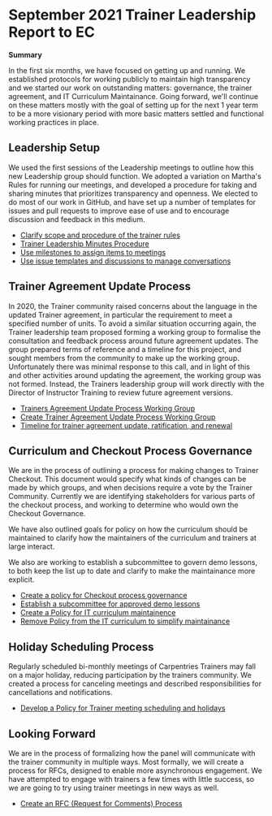 # September 2021 Trainer Leadership Report to EC

__Summary__

In the first six months, we have focused on getting up and running.  We established protocols for working
publicly to maintain high transparency and we started our work on outstanding matters: governance, 
the trainer agreement, and IT Curriculum Maintainance.  Going forward, we'll continue on these matters
mostly with the goal of setting up for the next 1 year term to be a more visionary period with more 
basic matters settled and functional working practices in place. 


## Leadership Setup

We used the first sessions of the Leadership meetings to outline how this new Leadership group should function. We adopted a variation on Martha's Rules for running our meetings, and developed a procedure for taking and sharing minutes that prioritizes transparency and openness. We elected to do most of our work in GitHub, and have set up a number of templates for issues and pull requests to improve ease of use and to encourage discussion and feedback in this medium.


- [Clarify scope and procedure of the trainer rules](https://api.github.com/repos/carpentries/trainers/issues/102)
- [Trainer Leadership Minutes Procedure](https://api.github.com/repos/carpentries/trainers/issues/88)
- [Use milestones to assign items to meetings](https://api.github.com/repos/carpentries/trainers/issues/76)
- [Use issue templates and discussions to manage conversations](https://api.github.com/repos/carpentries/trainers/issues/75)

## Trainer Agreement Update Process
In 2020, the Trainer community raised concerns about the language in the updated Trainer agreement, 
in particular the requirement to meet a specified number of units. To avoid a similar situation 
occurring again, the Trainer leadership team proposed forming a working group to formalise the 
consultation and feedback process around future agreement updates. The group prepared terms of 
reference and a timeline for this project, and sought members from the community to make up the 
working group. Unfortunately there was minimal response to this call, and in light of this and 
other activities around updating the agreement, the working group was not formed. Instead, the 
Trainers leadership group will work directly with the Director of Instructor Training to review 
future agreement versions.

- [Trainers Agreement Update Process Working Group](https://api.github.com/repos/carpentries/trainers/issues/106)
- [Create Trainer Agreement Update Process Working Group](https://api.github.com/repos/carpentries/trainers/issues/100)
- [Timeline for trainer agreement update, ratification, and renewal](https://api.github.com/repos/carpentries/trainers/issues/77)

## Curriculum and Checkout Process Governance

We are in the process of outlining a process for making changes to Trainer Checkout. This document would specify what kinds of changes can be made by which groups, and when decisions require a vote by the Trainer Community. Currently we are identifying stakeholders for various parts of the checkout process, and working to determine who would own the Checkout Governance.

We have also outlined goals for policy on how the curriculum should be maintained to clarify how the maintainers of the curriculum and trainers at large interact. 

We also are working to establish a subcommittee to govern demo lessons, to both keep the list up to date and clarify to make the maintainance more explicit. 

- [Create a policy for Checkout process governance](https://api.github.com/repos/carpentries/trainers/issues/84)
- [Establish a subcommittee for approved demo lessons](https://api.github.com/repos/carpentries/trainers/issues/83)
- [Create a Policy for IT curriculum maintainence](https://api.github.com/repos/carpentries/trainers/issues/82)
- [Remove Policy from the IT curriculum to simplify maintainance](https://api.github.com/repos/carpentries/trainers/issues/78)

## Holiday Scheduling Process

Regularly scheduled bi-monthly meetings of Carpentries Trainers may fall on a 
major holiday, reducing participation by the trainers community. We created a 
process for canceling meetings and described responsibilities for 
cancellations and notifications.


- [Develop a Policy for Trainer meeting scheduling and holidays ](https://api.github.com/repos/carpentries/trainers/issues/93)

## Looking Forward

We are in the process of formalizing how the panel will communicate with the trainer community in multiple ways. 
Most formally, we will create a process for RFCs, designed to enable more asynchronous engagement. We have 
attempted to engage with trainers a few times with little success, so we are going to try using trainer meetings
in new ways as well. 

- [Create an RFC (Request for Comments) Process](https://api.github.com/repos/carpentries/trainers/issues/101)
